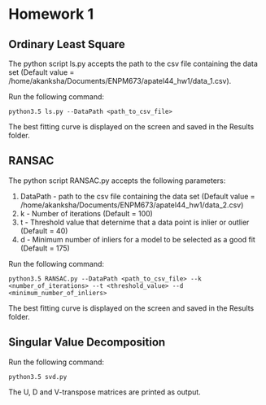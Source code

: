 # Homework 1

## Ordinary Least Square 

The python script ls.py accepts the path to the csv file containing the data set (Default value = /home/akanksha/Documents/ENPM673/apatel44_hw1/data_1.csv).

Run the following command:
```
python3.5 ls.py --DataPath <path_to_csv_file>
```

The best fitting curve is displayed on the screen and saved in the Results folder.

## RANSAC


The python script RANSAC.py accepts the following parameters:

1. DataPath - path to the csv file containing the data set (Default value = /home/akanksha/Documents/ENPM673/apatel44_hw1/data_2.csv)
2. k - Number of iterations (Default = 100)
3. t - Threshold value that deternime that a data point is inlier or outlier (Default = 40)
4. d - Minimum number of inliers for a model to be selected as a good fit (Default = 175)

Run the following command:
```
python3.5 RANSAC.py --DataPath <path_to_csv_file> --k <number_of_iterations> --t <threshold_value> --d <minimum_number_of_inliers>
```
The best fitting curve is displayed on the screen and saved in the Results folder.

## Singular Value Decomposition

Run the following command:

```
python3.5 svd.py
```
The U, D and V-transpose matrices are printed as output. 

